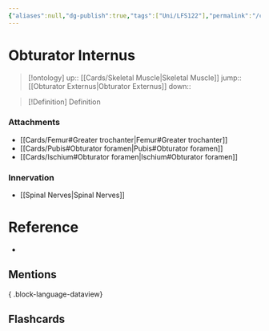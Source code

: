 ```yaml
---
{"aliases":null,"dg-publish":true,"tags":["Uni/LFS122"],"permalink":"/cards/obturator-internus/","dgPassFrontmatter":true}
---
```


# Obturator Internus

> [!ontology]
> up:: [[Cards/Skeletal Muscle\|Skeletal Muscle]]
> jump:: [[Obturator Externus\|Obturator Externus]]
> down:: 

> [!Definition] Definition

### Attachments

- [[Cards/Femur#Greater trochanter\|Femur#Greater trochanter]]
- [[Cards/Pubis#Obturator foramen\|Pubis#Obturator foramen]]
- [[Cards/Ischium#Obturator foramen\|Ischium#Obturator foramen]]

### Innervation

- [[Spinal Nerves\|Spinal Nerves]]

# Reference

- 

## Mentions


{ .block-language-dataview}

## Flashcards